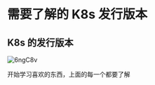 # 需要了解的 K8s 发行版本

## K8s 的发行版本


![6ngC8v](http://ipic-typora-samzong.oss-cn-qingdao.aliyuncs.com//uPic/6ngC8v.png)

开始学习喜欢的东西，上面的每一个都要了解
